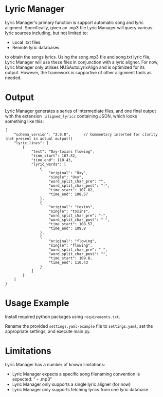 # Lyric Manager

Lyric Manager's primary function is support automatic song and lyric aligment. Specifically, given an .mp3 file Lyric Manager will query various lyric sources including, but not limited to:

- Local .txt files
- Remote lyric databases

to obtain the songs lyrics. Using the song.mp3 file and song.txt lyric file, Lyric Manager will use these files in conjunction with a lyric aligner. For now, Lyric Manager only utilises NUSAutoLyrixAlign and is optimized for its output. However, the framework is supportive of other alignment tools as needed.

# Output

Lyric Manager generates a series of intermediate files, and one final output with the extension `.aligned_lyrics` containing JSON, which looks something like this:

```json5
{
    "schema_version": "2.0.0",      // Commentary inserted for clarity (not present in actual output!)
    "lyric_lines": [
        {
            "text": "Oxy-toxins flowing",
            "time_start": 107.82,
            "time_end": 110.43,
            "lyric_words": [
                {
                    "original": "Oxy",
                    "single": "Oxy",
                    "word_split_char_pre": "",
                    "word_split_char_post": "-",
                    "time_start": 107.82,
                    "time_end": 108.57
                },
                {
                    "original": "toxins",
                    "single": "toxins",
                    "word_split_char_pre": "-",
                    "word_split_char_post": " ",
                    "time_start": 108.57,
                    "time_end": 109.8
                },
                {
                    "original": "flowing",
                    "single": "flowing",
                    "word_split_char_pre": " ",
                    "word_split_char_post": "",
                    "time_start": 109.8,
                    "time_end": 110.43
                }
            ]
        }
	]
}
```



# Usage Example

Install required python packages using `requirements.txt`.

Rename the provided `settings.yaml-example` file to `settings.yaml`, set the appropriate settings, and execute main.py.

# Limitations

Lyric Manager has a number of known limitations:

- Lyric Manager expects a specific song filenaming convention is expected: "<artist> - <songname>.mp3"
- Lyric Manager only supports a single lyric aligner (for now)
- Lyric Manager only supports fetching lyrics from one lyric database